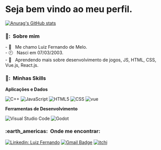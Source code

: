 <h1>Seja bem vindo ao meu perfil. </h1>

[![Anurag's GitHub stats](https://github-readme-stats.vercel.app/api?username=LuizFernandoDeMeloDias)](https://github.com/anuraghazra/github-readme-stats)

<h3> 👦: &nbsp;Sobre mim </h3>
- 👦 &nbsp; Me chamo Luiz Fernando de Melo. <br>
- 🕗 &nbsp; Nasci em 07/03/2003.<br>
- 🌱 &nbsp; Aprendendo mais sobre desenvolvimento de jogos, JS, HTML, CSS, Vue.js, React.js.<br>

<h3> 📖: &nbsp;Minhas Skills </h3>

**Aplicações e Dados**

  ![C++](https://img.shields.io/badge/-C++-333333?style=flat&logo=C%2B%2B&logoColor=00599C)
  ![JavaScript](https://img.shields.io/badge/-JavaScript-333333?style=flat&logo=javascript)
  ![HTML5](https://img.shields.io/badge/-HTML5-333333?style=flat&logo=HTML5)
  ![CSS](https://img.shields.io/badge/-CSS-333333?style=flat&logo=CSS3&logoColor=1572B6)
  ![vue](https://camo.githubusercontent.com/ea9f80ac4db387ca253e1c9e4e95b611261790f42877d0782b8d26b7003d2b52/68747470733a2f2f696d672e736869656c64732e696f2f7374617469632f76313f6c6162656c3d5675652e6a73266d6573736167653d76322e3626636f6c6f723d344643303844267374796c653d666c61742d737175617265266c6f676f3d7675652e6a73266c6f676f436f6c6f723d666666666666)


**Ferramentas de Desenvolvimento**

  ![Visual Studio Code](https://img.shields.io/badge/-Visual%20Studio%20Code-333333?style=flat&logo=visual-studio-code&logoColor=007ACC)
  ![Godot](https://img.shields.io/badge/Godot-478CBF?style=for-the-badge&logo=GodotEngine&logoColor=white)

<h3> :earth_americas: &nbsp;Onde me encontrar: </h3> 

[![Linkedin: Luiz Fernando](https://img.shields.io/badge/-Luiz_Fernando-blue?style=flat-square&logo=Linkedin&logoColor=white&link=https://www.linkedin.com/in/luiz-fernando-dias-425894251/)](https://www.linkedin.com/in/luiz-fernando-dias-425894251/)
[![Gmail Badge](https://img.shields.io/badge/-luizme999@gmail.com-006bed?style=flat-square&logo=Gmail&logoColor=white&link=mailto:valitio999@gmail.com)](mailto:valitio999@gmail.com)
[![itchi](https://img.shields.io/badge/Itch.io-FA5C5C?style=for-the-badge&logo=itch.io&logoColor=white)](https://itch.io/profile/luiz-l)
